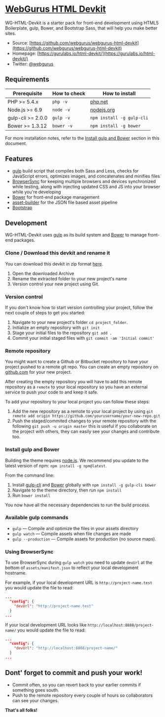 # [WebGurus HTML Devkit](https://gurulabs.io/html-devkit/)

WG-HTML-Devkit is a starter pack for front-end development using HTML5 Boilerplate, gulp, Bower, and Bootstrap Sass, that will help you make better sites.

* Source: [https://github.com/webgurus/webgurus-html-devkit](https://github.com/webgurus/webgurus-html-devkit)
* Homepage: [https://gurulabs.io/html-devkit/](https://gurulabs.io/html-devkit/)
* Twitter: [@webgurus](https://twitter.com/webgurus)

## Requirements

| Prerequisite       | How to check | How to install
| ------------------ | ------------ | ------------- |
| PHP >= 5.4.x       | `php -v`     | [php.net](http://php.net/manual/en/install.php) |
| Node.js >= 6.9     | `node -v`    | [nodejs.org](http://nodejs.org/) |
| gulp-cli >= 2.0.0  | `gulp -v`    | `npm install -g gulp-cli` |
| Bower >= 1.3.12    | `bower -v`   | `npm install -g bower` |

For more installation notes, refer to the [Install gulp and Bower](#install-gulp-and-bower) section in this document.

## Features

* [gulp](http://gulpjs.com/) build script that compiles both Sass and Less, checks for JavaScript errors, optimizes images, and concatenates and minifies files
* [BrowserSync](http://www.browsersync.io/) for keeping multiple browsers and devices synchronized while testing, along with injecting updated CSS and JS into your browser while you're developing
* [Bower](http://bower.io/) for front-end package management
* [asset-builder](https://github.com/austinpray/asset-builder) for the JSON file based asset pipeline
* [Bootstrap](http://getbootstrap.com/)

## Development

WG-HTML-Devkit uses [gulp](http://gulpjs.com/) as its build system and [Bower](http://bower.io/) to manage front-end packages.

### Clone / Download this devkit and rename it

You can download this devkit in zip format [here](https://github.com/webgurus/webgurus-html-devkit/archive/master.zip).

1. Open the downloaded Archive
2. Rename the extracted folder to your new project's name
3. Version control your new project using Git.

### Version control

If you don't know how to start version controlling your project, follow the next couple of steps to get you started:

1. Navigate to your new project's folder `cd project_folder`.
2. Initialize an empty repository with `git init`
3. Stage your initial files to the repository `git add .`
4. Commit your initial staged files with `git commit -am 'Initial commit'`

### Remote repository

You might want to create a Github or Bitbucket repository to have your project pushed to a remote git repo. You can create an empty repository on [github.com](https://github.com) for your new project.

After creating the empty repository you will have to add this remote repository as a `remote` to your local repository so you have an external service to push your code to and keep it safe.

To add your repository to your local project you can follow these steps:

1. Add the new repository as a remote to your local project by using `git remote add origin https://github.com/yourusername/your-new-repo.git`
2. Push the staged/commited changes to your remote repository with the following `git push -u origin master` this is useful if you collaborate on the project with others, they can easily see your changes and contribute too.

### Install gulp and Bower

Building the theme requires [node.js](http://nodejs.org/download/). We recommend you update to the latest version of npm: `npm install -g npm@latest`.

From the command line:

1. Install [gulp-cli](http://gulpjs.com) and [Bower](http://bower.io/) globally with `npm install -g gulp-cli bower`
2. Navigate to the theme directory, then run `npm install`
3. Run `bower install`

You now have all the necessary dependencies to run the build process.

### Available gulp commands

* `gulp` — Compile and optimize the files in your assets directory
* `gulp watch` — Compile assets when file changes are made
* `gulp --production` — Compile assets for production (no source maps).

### Using BrowserSync

To use BrowserSync during `gulp watch` you need to update `devUrl` at the bottom of `assets/manifest.json` to reflect your local development hostname.

For example, if your local development URL is `http://project-name.test` you would update the file to read:
```json
...
  "config": {
    "devUrl": "http://project-name.test"
  }
...
```
If your local development URL looks like `http://localhost:8888/project-name/` you would update the file to read:
```json
...
  "config": {
    "devUrl": "http://localhost:8888/project-name/"
  }
...
```

## Dont' forget to commit and push your work!

* Commit often, so you can revert back to your earlier commits if something goes south.
* Push to the remote repository every couple of hours so collaborators can see your changes.

**That's all folks!**
